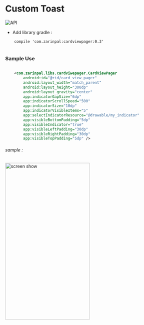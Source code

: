 # Custom Toast

![API](https://img.shields.io/badge/API-14%2B-blue.svg?style=flat)
- Add library gradle : 

```Gradle
    compile 'com.zarinpal:cardviewpager:0.3'
        
```
### Sample Use
```XML

    <com.zarinpal.libs.cardviwepager.CardViewPager
        android:id="@+id/card_view_pager"
        android:layout_width="match_parent"
        android:layout_height="300dp"
        android:layout_gravity="center"
        app:indicatorGapSize="6dp"
        app:indicatorScrollSpeed="500"
        app:indicatorSize="10dp"
        app:indicatorVisibleItems="5"
        app:selectIndicatorResource="@drawable/my_indicator"
        app:visibleBottomPadding="5dp"
        app:visibleIndicator="true"
        app:visibleLeftPadding="30dp"
        app:visibleRightPadding="30dp"
        app:visibleTopPadding="5dp" />

```

###### sample : 

<img src="https://raw.githubusercontent.com/FarshidRoohi/cardViewPager/master/image/sample_image.png" alt="screen show" width="270px" height="500px">
